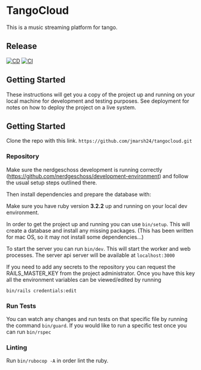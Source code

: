 # TangoCloud

This is a music streaming platform for tango.

## Release
[![CD](https://github.com/jmarsh24/tangocloud/actions/workflows/deploy.yml/badge.svg?branch=main)](https://github.com/jmarsh24/tangocloud/actions/workflows/deploy.yml)
[![CI](https://github.com/jmarsh24/tangocloud/actions/workflows/ci.yml/badge.svg)](https://github.com/jmarsh24/tangocloud/actions/workflows/ci.yml)

## Getting Started

These instructions will get you a copy of the project up and running on your local machine for development and testing purposes. See deployment for notes on how to deploy the project on a live system.

## Getting Started

Clone the repo with this link. `https://github.com/jmarsh24/tangocloud.git`

### Repository

Make sure the nerdgeschoss development is running correctly (https://github.com/nerdgeschoss/development-environment) and follow the usual setup steps outlined there.

Then install dependencies and prepare the database with:

Make sure you have ruby version **3.2.2** up and running on your local dev environment.

In order to get the project up and running you can use `bin/setup`. This will create a database and install any missing packages. (This has been written for mac OS, so it may not install some dependencies...)

To start the server you can run `bin/dev`. This will start the worker and web processes. The server api server will be available at `localhost:3000`

If you need to add any secrets to the repository you can request the RAILS_MASTER_KEY from the project administrator. Once you have this key all the environment variables can be viewed/edited by running

`bin/rails credentials:edit`

### Run Tests
You can watch any changes and run tests on that specific file by running the command `bin/guard`. 
If you would like to run a specific test once you can run `bin/rspec`

### Linting
Run `bin/rubocop -A` in order lint the ruby.











